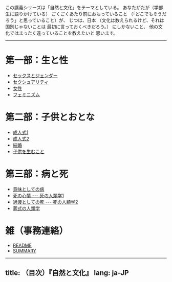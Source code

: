 <!-- -*- coding: utf-8 -*- -->

この講義シリーズは「自然と文化」をテーマとしている。
あなたがたが<comment>（学部生に語りかけている）</comment>
ごくごくあたり前におもっていること
（「どこでもそうだろう」と思っていること）が、
じつは、日本
<comment>（文化は数えられるけど、それは国別じゃないことは
最初に言っておくべきだろう。）</comment>
にしかないこと、
他の文化ではまったく違っていることを教えたいと
思います。

-----

# 第一部：生と性

<!-- - [第一部のイントロ](intro-01.html) -->

- [セックスとジェンダー](gender.html)
- [セクシュアリティ](sexual.html)
- [女性](woman.html)
- [フェミニズム](feminism.html)

# 第二部：子供とおとな

<!-- - [第二部のイントロ](intro-01.html) -->

- [成人式1](novice1.html)
- [成人式2](novice2.html)
- [結婚](marriage.html)
- [子供を生むこと](repro.html)

# 第三部：病と死

<!-- - [第三部のイントロ](intro-01.html) -->

- [意味としての病](disease.html)
- [死の心情 --- 死の人類学1](death1.html)
- [過渡としての死 --- 死の人類学2](death2.html)
- [葬式の人類学](funeral.html)

# 雑（事務連絡）

- [README](README.html)
- [SUMMARY](SUMMARY.html)

---
title: （目次）『自然と文化』
lang: ja-JP
---
